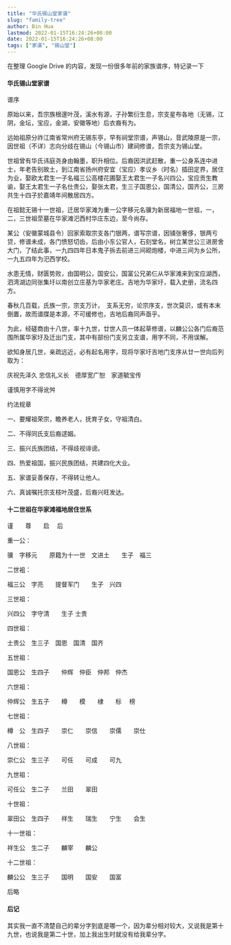 ```yaml
---
title: "华氏锡山堂家谱"
slug: "family-tree"
author: Bin Hua
lastmod: 2022-01-15T16:24:26+08:00
date: 2022-01-15T16:24:26+08:00
tags: ["家谱", "锡山堂"]
---
```


在整理 Google Drive 的内容，发现一份很多年前的家族谱序，特记录一下


#### 华氏锡山堂家谱

谱序　

原始以来，吾宗族根邃叶茂，溪水有源，子孙繁衍生息，宗支星布各地（无锡，江阴，金坛，宝应，金湖，安徽等地）后衣裔有为。

远始祖原分祚江南省常州府无锡东亭，早有祠堂宗谱，声锡山，音武陵原是一宗，因世祖（不详）志向分歧在锡山（今锡山市）建祠修谱，吾宗支为锡山堂。

世祖曾有华氏讳庭尧身由翰墨，职升相位。后裔因洪武赶散，重一公身系连中进士，年老告别故土，到江南省扬州府安宜（宝应）孝议乡（时名）插田定界，居住为业，娶欧太君生一子名福三公高楼花圃娶王太君生一子名兴四公，宝应贡生教谕，娶王太君生一子名仕贵公，娶张太君，生三子国恩公，国清公，国齐公，三房共生十四子於嘉靖年间散居四方。

在祖懿无锡十一世祖，迁居华家滩为重一公字移元名骥为新居福地一世祖，一，二，三世祖茔墓在华家滩汜西村华庄东边，至今尚存。

某公（安徽蒙城县令）回家索取宗支各门银两，谱写宗谱，因铺张奢侈，银两亏贷，修谱未成，各门愤怒切齿，后由小东公官人，石刻堂名，树立某世公三进房舍大门，了结此事，一九四四年日本鬼子拆去前进三间砌炮楼，中进三间为乡公所，一九五四年为汜西学校。

水患无情，财匮势败，由国明公，国安公，国富公兄弟仨从华家滩来到宝应湖西，泗湾湖边同张集圩以南创立庄基为华家老庄。吉地为华家圩，载入史册，流名四方。

春秋几百载，氏族一宗，宗支万计，　支系无穷，论宗序支，世次莫识，或有本末倒置，故而谱牒是本源，不可缓修也，吉地后裔同声亟乎。

为此，经磋商由十八世，率十九世，廿世人员一体起草修谱，以麟公公各门后裔范围所属华家圩及迁出门支，其中有部份门支另立支谱，用字不同，不用误解。

欲知身居几世，亲疏远近，必有起名用字，现将华家圩吉地门支序从廿一世向后列取为：

庆祝先泽久 忠信礼义长　德厚宽广恕　家道毓宝传

谨慎用字不得讹舛

约法规章

一、要耀祖荣宗，瞻养老人，抚育子女，守祖清白。

二、不得同氏支后裔逑姻。

三、振兴氏族团结，不得歧视诽谤。

四、热爱祖国，振兴民族团结，共建四化大业。

五、家谱妥善保存，不得转让他人。

六、真诚嘱托宗支枝叶茂盛，后裔兴旺发达。

#### 十二世祖在华家滩福地居住世系

谨　　尊　　启　  后 

重一公：

骥　字移元　　原籍为十一世　文进土　　生子　福三

二世袓：

福三公　字亮　　提督军门　　生子　兴四

三世祖：

兴四公　字守清　　生子  士贵　

四世祖：

士贵公　生三子　国恩　国清　国齐

五世祖：

国恩公　生四子　　仲辉　仲臣　仲邦　仲杰

六世祖：

仲辉公　生五子　　樽　　模　　棣　　标　 榜

七世祖：

樽　公　生四子　　崇仁　　崇信　　崇儒　　崇仕

八世祖：

崇仁公　生三子　　可任　　可成　　可九

九世祖：

可任公　生二子　　兰田　　翠田

十世祖：

翠田公　生四子　　祥生　　瑞生　　宁生　　会生

十一世祖：

祥生公　生二子　　麟宰　　麟公

十二世祖：

麟公公　生三子　　国明　　国安　　国富

后略

#### 后记

其实我一直不清楚自己的辈分字到底是哪一个，因为辈分相对较大，又说我是第十九世，也说我是第二十世，加上我出生时就没有给我辈分字。
